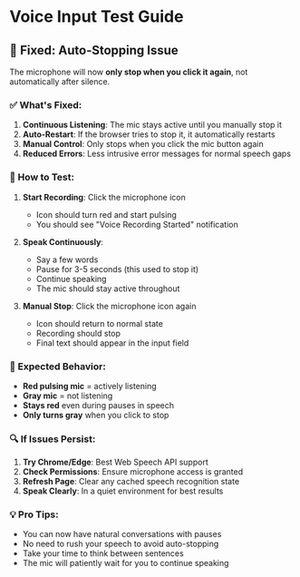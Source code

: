 # Voice Input Test Guide

## 🔧 Fixed: Auto-Stopping Issue

The microphone will now **only stop when you click it again**, not automatically after silence.

### ✅ What's Fixed:

1. **Continuous Listening**: The mic stays active until you manually stop it
2. **Auto-Restart**: If the browser tries to stop it, it automatically restarts
3. **Manual Control**: Only stops when you click the mic button again
4. **Reduced Errors**: Less intrusive error messages for normal speech gaps

### 🧪 How to Test:

1. **Start Recording**: Click the microphone icon
   - Icon should turn red and start pulsing
   - You should see "Voice Recording Started" notification

2. **Speak Continuously**: 
   - Say a few words
   - Pause for 3-5 seconds (this used to stop it)
   - Continue speaking
   - The mic should stay active throughout

3. **Manual Stop**: Click the microphone icon again
   - Icon should return to normal state
   - Recording should stop
   - Final text should appear in the input field

### 🎯 Expected Behavior:

- **Red pulsing mic** = actively listening
- **Gray mic** = not listening
- **Stays red** even during pauses in speech
- **Only turns gray** when you click to stop

### 🔍 If Issues Persist:

1. **Try Chrome/Edge**: Best Web Speech API support
2. **Check Permissions**: Ensure microphone access is granted
3. **Refresh Page**: Clear any cached speech recognition state
4. **Speak Clearly**: In a quiet environment for best results

### 💡 Pro Tips:

- You can now have natural conversations with pauses
- No need to rush your speech to avoid auto-stopping
- Take your time to think between sentences
- The mic will patiently wait for you to continue speaking